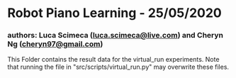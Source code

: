 # Robot Piano Learning - 25/05/2020

### authors: Luca Scimeca (luca.scimeca@live.com) and Cheryn Ng (cheryn97@gmail.com)

This Folder contains the result data for the virtual_run experiments. Note that running the file in "src/scripts/virtual_run.py" may overwrite these files.